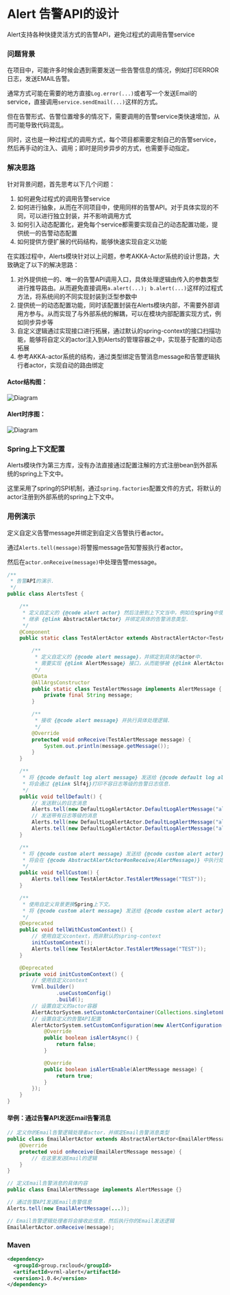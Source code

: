 # Alert 告警API的设计

Alert支持各种快捷灵活方式的告警API，避免过程式的调用告警service

### 问题背景

在项目中，可能许多时候会遇到需要发送一些告警信息的情况，例如打印ERROR日志，发送EMAIL告警。

通常方式可能在需要的地方直接`Log.error(...)`或者写一个发送Email的service，直接调用`service.sendEmail(...)`这样的方式。

但在告警形式、告警位置增多的情况下，需要调用的告警service类快速增加，从而可能导致代码混乱。

同时，这也是一种过程式的调用方式，每个项目都需要定制自己的告警service，然后再手动的注入、调用；即时是同步异步的方式，也需要手动指定。

### 解决思路

针对背景问题，首先思考以下几个问题：

1. 如何避免过程式的调用告警service
2. 如何进行抽象，从而在不同项目中，使用同样的告警API。对于具体实现的不同，可以进行独立封装，并不影响调用方式
3. 如何引入动态配置化，避免每个service都需要实现自己的动态配置功能，提供统一的告警动态配置
4. 如何提供方便扩展的代码结构，能够快速实现自定义功能

在实践过程中，Alerts模块针对以上问题，参考AKKA-Actor系统的设计思路，大致确定了以下的解决思路：

1. 对外提供统一的、唯一的告警API调用入口，具体处理逻辑由传入的参数类型进行推导路由。从而避免直接调用`a.alert(...); b.alert(...)`这样的过程式方法，将系统间的不同实现封装到泛型参数中
2. 提供统一的动态配置功能，同时该配置封装在Alerts模块内部，不需要外部调用方参与。从而实现了与外部系统的解耦，可以在模块内部配置实现方式，例如同步异步等
3. 自定义逻辑通过实现接口进行拓展，通过默认的spring-context的接口扫描功能，能够将自定义的actor注入到Alerts的管理容器之中，实现基于配置的动态拓展
4. 参考AKKA-actor系统的结构，通过类型绑定告警消息message和告警逻辑执行者actor，实现自动的路由绑定

#### Actor结构图：

![Diagram](./doc/DefaultCrashAlertActor.png)

#### Alert时序图：

![Diagram](./doc/时序图.png)

### Spring上下文配置

Alerts模块作为第三方库，没有办法直接通过配置注解的方式注册bean到外部系统的spring上下文中。

这里采用了spring的SPI机制，通过`spring.factories`配置文件的方式，将默认的actor注册到外部系统的spring上下文中。

### 用例演示

定义自定义告警message并绑定到自定义告警执行者actor。

通过`Alerts.tell(message)`将警报message告知警报执行者actor。

然后在`actor.onReceive(message)`中处理告警message。

```java
/**
 * 告警API的演示.
 */
public class AlertsTest {

    /**
     * 定义自定义的 {@code alert actor} 然后注册到上下文当中，例如在spring中使用 {@link Component} 的方式.
     * 继承 {@link AbstractAlertActor} 并绑定具体的告警消息类型.
     */
    @Component
    public static class TestAlertActor extends AbstractAlertActor<TestAlertActor.TestAlertMessage> {

        /**
         * 定义自定义的 {@code alert message}，并绑定到具体的actor中.
         * 需要实现 {@link AlertMessage} 接口，从而能够被 {@link AlertActorSystem} 接收.
         */
        @Data
        @AllArgsConstructor
        public static class TestAlertMessage implements AlertMessage {
            private final String message;
        }

        /**
         * 接收 {@code alert message} 并执行具体处理逻辑.
         */
        @Override
        protected void onReceive(TestAlertMessage message) {
            System.out.println(message.getMessage());
        }
    }

    /**
     * 将 {@code default log alert message} 发送给 {@code default log alert actor}.
     * 将会通过 {@link Slf4j}打印不容日志等级的告警日志信息.
     */
    public void tellDefault() {
        // 发送默认的日志消息
        Alerts.tell(new DefaultLogAlertActor.DefaultLogAlertMessage("alert with error level"));
        // 发送带有日志等级的消息
        Alerts.tell(new DefaultLogAlertActor.DefaultLogAlertMessage("alert with error level", DefaultLogAlertActor.AlertsLogLevelType.ERROR));
        Alerts.tell(new DefaultLogAlertActor.DefaultLogAlertMessage("alert with warn level", DefaultLogAlertActor.AlertsLogLevelType.WARN));
    }

    /**
     * 将 {@code custom alert message} 发送给 {@code custom alert actor}.
     * 将会在 {@code AbstractAlertActor#onReceive(AlertMessage)} 中执行处理逻辑
     */
    public void tellCustom() {
        Alerts.tell(new TestAlertActor.TestAlertMessage("TEST"));
    }

    /**
     * 使用自定义背景更换Spring上下文。 
     * 将 {@code custom alert message} 发送给 {@code custom alert actor}.
     */
    @Deprecated
    public void tellWithCustomContext() {
        // 使用自定义context，而非默认的spring-context
        initCustomContext();
        Alerts.tell(new TestAlertActor.TestAlertMessage("TEST"));
    }

    @Deprecated
    private void initCustomContext() {
        // 使用自定义context
        Vrml.builder()
                .useCustomConfig()
                .build();
        // 设置自定义的actor容器
        AlertActorSystem.setCustomActorContainer(Collections.singletonList(new TestAlertActor()));
        // 设置自定义的告警API配置
        AlertActorSystem.setCustomConfiguration(new AlertConfiguration() {
            @Override
            public boolean isAlertAsync() {
                return false;
            }

            @Override
            public boolean isAlertEnable(AlertMessage message) {
                return true;
            }
        });
    }
}
```

#### 举例：通过告警API发送Email告警消息

```java
// 定义你的Email告警逻辑处理者actor，并绑定Email告警消息类型
public class EmailAlertActor extends AbstractAlertActor<EmailAlertMessage> {
    @Override
    protected void onReceive(EmailAlertMessage message) {
        // 在这里发送Email的逻辑
    }
}

// 定义Email告警消息的具体内容
public class EmailAlertMessage implements AlertMessage {}

// 通过告警API发送Email告警信息
Alerts.tell(new EmailAlertMessage(...));

// Email告警逻辑处理者将会接收此信息，然后执行你的Email发送逻辑
EmailAlertActor.onReceive(message);
```

### Maven

```xml
<dependency>
  <groupId>group.rxcloud</groupId>
  <artifactId>vrml-alert</artifactId>
  <version>1.0.4</version>
</dependency>
```
